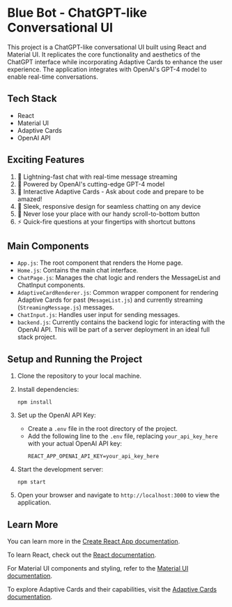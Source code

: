 # Blue Bot - ChatGPT-like Conversational UI

This project is a ChatGPT-like conversational UI built using React and Material UI. It replicates the core functionality and aesthetics of the ChatGPT interface while incorporating Adaptive Cards to enhance the user experience. The application integrates with OpenAI's GPT-4 model to enable real-time conversations.

## Tech Stack

- React
- Material UI
- Adaptive Cards
- OpenAI API

## Exciting Features

1. 🚀 Lightning-fast chat with real-time message streaming
2. 🧠 Powered by OpenAI's cutting-edge GPT-4 model
3. 🎨 Interactive Adaptive Cards - Ask about code and prepare to be amazed!
4. 📱 Sleek, responsive design for seamless chatting on any device
5. 🔽 Never lose your place with our handy scroll-to-bottom button
6. ⚡ Quick-fire questions at your fingertips with shortcut buttons

## Main Components

- `App.js`: The root component that renders the Home page.
- `Home.js`: Contains the main chat interface.
- `ChatPage.js`: Manages the chat logic and renders the MessageList and ChatInput components.
- `AdaptiveCardRenderer.js`: Common wrapper component for rendering Adaptive Cards for past (`MesageList.js`) and currently streaming (`StreamingMessage.js`) messages.
- `ChatInput.js`: Handles user input for sending messages.
- `backend.js`: Currently contains the backend logic for interacting with the OpenAI API. This will be part of a server deployment in an ideal full stack project.

## Setup and Running the Project

1. Clone the repository to your local machine.

2. Install dependencies:
   ```
   npm install
   ```

3. Set up the OpenAI API Key:
   - Create a `.env` file in the root directory of the project.
   - Add the following line to the `.env` file, replacing `your_api_key_here` with your actual OpenAI API key:
     ```
     REACT_APP_OPENAI_API_KEY=your_api_key_here
     ```

4. Start the development server:
   ```
   npm start
   ```

5. Open your browser and navigate to `http://localhost:3000` to view the application.

## Learn More

You can learn more in the [Create React App documentation](https://facebook.github.io/create-react-app/docs/getting-started).

To learn React, check out the [React documentation](https://reactjs.org/).

For Material UI components and styling, refer to the [Material UI documentation](https://mui.com/material-ui/getting-started/).

To explore Adaptive Cards and their capabilities, visit the [Adaptive Cards documentation](https://adaptivecards.io/documentation/).